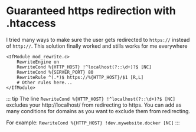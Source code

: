 # Guaranteed https redirection with .htaccess
I tried many ways to make sure the user gets redirected to `https://` instead of `http://`. This solution finally worked and stills works for me everywhere

```nginx
<IfModule mod_rewrite.c>
    RewriteEngine on
    RewriteCond %{HTTP_HOST} !^localhost(?::\d+)?$ [NC]
    RewriteCond %{SERVER_PORT} 80
    RewriteRule ^(.*)$ https://%{HTTP_HOST}/$1 [R,L]
    # Other rules here...
</IfModule>
```

::: tip
The line `RewriteCond %{HTTP_HOST} !^localhost(?::\d+)?$ [NC]` excludes your http://localhost/ from redirecting to https. You can add as many conditions for domains as you want to exclude them from redirecting.

For example: `RewriteCond %{HTTP_HOST} !dev.mywebsite.docker [NC]`
:::
